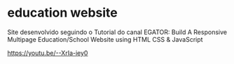 # education website

Site desenvolvido seguindo o Tutorial do canal EGATOR:
Build A Responsive Multipage Education/School Website using HTML CSS & JavaScript

https://youtu.be/--XrIa-iey0
